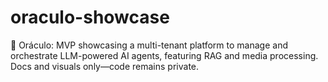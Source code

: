 # oraculo-showcase
🔮 Oráculo: MVP showcasing a multi-tenant platform to manage and orchestrate LLM-powered AI agents, featuring RAG and media processing. Docs and visuals only—code remains private.
